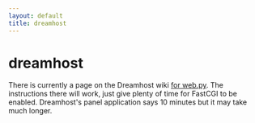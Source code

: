 ```yaml
---
layout: default
title: dreamhost
---
```


# dreamhost

There is currently a page on the Dreamhost wiki <a href="http://wiki.dreamhost.com/index.php/Web.py">for web.py</a>.   The instructions there will work, just give plenty of time for FastCGI to be enabled.  Dreamhost's panel application says 10 minutes but it may take much longer.